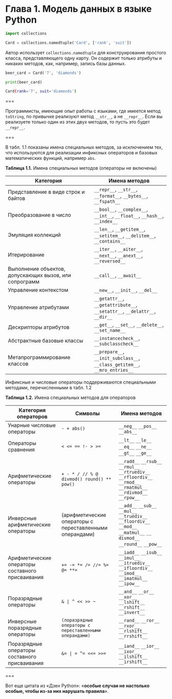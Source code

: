 # Глава 1. Модель данных в языке Python

```python
import collections

Card = collections.namedtuple('Card', ['rank', 'suit'])
```

Автор использует `collections.namedtuple` для конструирования простого класса, представляющего одну карту. Он содержит только атрибуты и никаких методов, как, например, запись базы данных.

```python
beer_card = Card('7', 'diamonds')

print(beer_card)
```

```bash
Card(rank='7', suit='diamonds')
```

===

Программисты, имеющие опыт работы с языками, где имеется метод `toString`, по привычке реализуют метод `__str__`, а не `__repr__`. Если вы реализуете только один из этих двух методов, то пусть это будет `__repr__`.

===

В табл. 1.1 показаны имена специальных методов, за исключением тех, что используются для реализации инфиксных операторов и базовых математических функций, например `abs`.

**Таблица 1.1.** Имена специальных методов (операторы не включены)

| Категория                                              | Имена методов                                                               |
|--------------------------------------------------------|-----------------------------------------------------------------------------|
| Представление в виде строк и байтов                    | `__repr__`, `__str__`, `__format__`, `__bytes__`, `__fspath__`              |
| Преобразование в число                                 | `__bool__`, `__complex__`, `__int__`, `__float__`, `__hash__`, `__index__`  |
| Эмуляция коллекций                                     | `__len__`, `__getitem__`, `__setitem__`, `__delitem__`, `__contains__`      |
| Итерирование                                           | `__iter__`, `__aiter__`, `__next__`, `__anext__`, `__reversed__`            |
| Выполнение объектов, допускающих вызов, или сопрограмм | `__call__`, `__await__`                                                     |
| Управление контекстом                                  | `__new__`, `__init__`, `__del__`                                            |
| Управление атрибутами                                  | `__getattr__`, `__getattribute__`, `__setattr__`, `__delattr__`, `__dir__`  |
| Дескрипторы атрибутов                                  | `__get__`, `__set__`, `__delete__`, `__set_name__`                          |
| Абстрактные базовые классы                             | `__instancecheck__`, `__subclasscheck__`                                    |
| Метапрограммирование классов                           | `__prepare__`, `__init_subclass__`, `__class_getitem__`, `__mro_entries__`  |

Инфиксные и числовые операторы поддерживаются специальными методами, перечисленными в табл. 1.2

**Таблица 1.2.** Имена специальных методов для операторов

| Категория операторов                             | Символы                                                 | Имена методов                                                                                                         |
|--------------------------------------------------|---------------------------------------------------------|-----------------------------------------------------------------------------------------------------------------------|
| Унарные числовые операторы                       | `- + abs()`                                             | `__neg__` `__pos__` `__abs__`                                                                                         |
| Операторы сравнения                              | `< <= == !- > >=`                                       | `__lt__` `__le__` `__eq__` `__ne__` `__gt__` `__ge__`                                                                 |
| Арифметические операторы                         | `+ - * / // % @ divmod() round() ** pow()`              | `__radd__` `__rsub__` `__rmul__` `__rtruediv__` `__rfloordiv__` `__rmod__` `__rmatmul__` `__rdivmod__` `__rpow__`     |
| Инверсные арифметические операторы               | (арифметические операторы с переставленными операндами) | `__add__` `__sub__` `__mul__` `__truediv__` `__floordiv__` `__mod__` `__matmul__` `__ divmod__` `__round__` `__pow__` |
| Арифметические операторы составного присваивания | `+= -= *= /= //= %= @= **=`                             | `__iadd__` `__isub__` `__imul__` `__itruediv__` `__ifloordiv__` `__imod__` `__imatmul__` `__ipow__`                   |
| Поразрядные операторы                            | `& \| ^ << >> ~`                                        | `__and__` `__or__` `__xor__` `__lshift__` `__rshift__` `__invert__`                                                   |
| Инверсные поразрядные операторы                  | `(поразрядные операторы с переставленными операндами)`  | `__rand__` `__ror__` `__rxor__` `__rlshift__` `__rrshift__`                                                           |
| Поразрядные операторы составного присваивания    | `&= \| = ^= <<= >>=`                                    | `__iand__` `__ior__` `__ixor__` `__ilshift__` `__irshift__`                                                           |

===

Вот еще цитата из «Дзен Python»: «**особые случаи не настолько особые, чтобы из-за них нарушать правила**».

